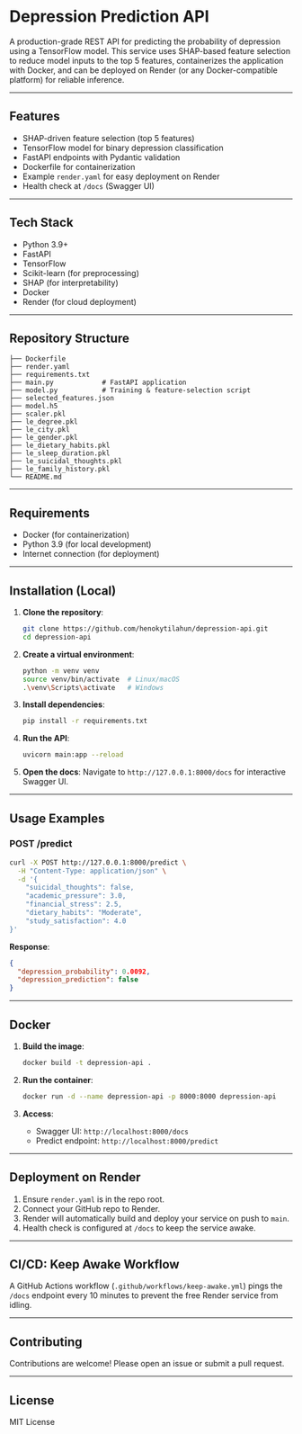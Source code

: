 # Depression Prediction API

A production-grade REST API for predicting the probability of depression using a TensorFlow model. This service uses SHAP-based feature selection to reduce model inputs to the top 5 features, containerizes the application with Docker, and can be deployed on Render (or any Docker-compatible platform) for reliable inference.

---

## Features

* SHAP-driven feature selection (top 5 features)
* TensorFlow model for binary depression classification
* FastAPI endpoints with Pydantic validation
* Dockerfile for containerization
* Example `render.yaml` for easy deployment on Render
* Health check at `/docs` (Swagger UI)

---

## Tech Stack

* Python 3.9+
* FastAPI
* TensorFlow
* Scikit-learn (for preprocessing)
* SHAP (for interpretability)
* Docker
* Render (for cloud deployment)

---

## Repository Structure

```
├── Dockerfile
├── render.yaml
├── requirements.txt
├── main.py            # FastAPI application
├── model.py           # Training & feature-selection script
├── selected_features.json
├── model.h5
├── scaler.pkl
├── le_degree.pkl
├── le_city.pkl
├── le_gender.pkl
├── le_dietary_habits.pkl
├── le_sleep_duration.pkl
├── le_suicidal_thoughts.pkl
├── le_family_history.pkl
└── README.md
```

---

## Requirements

* Docker (for containerization)
* Python 3.9 (for local development)
* Internet connection (for deployment)

---

## Installation (Local)

1. **Clone the repository**:

   ```bash
   git clone https://github.com/henokytilahun/depression-api.git
   cd depression-api
   ```

2. **Create a virtual environment**:

   ```bash
   python -m venv venv
   source venv/bin/activate  # Linux/macOS
   .\venv\Scripts\activate   # Windows
   ```

3. **Install dependencies**:

   ```bash
   pip install -r requirements.txt
   ```

4. **Run the API**:

   ```bash
   uvicorn main:app --reload
   ```

5. **Open the docs**:
   Navigate to `http://127.0.0.1:8000/docs` for interactive Swagger UI.

---

## Usage Examples

### POST /predict

```bash
curl -X POST http://127.0.0.1:8000/predict \
  -H "Content-Type: application/json" \
  -d '{
    "suicidal_thoughts": false,
    "academic_pressure": 3.0,
    "financial_stress": 2.5,
    "dietary_habits": "Moderate",
    "study_satisfaction": 4.0
}'
```

**Response**:

```json
{
  "depression_probability": 0.0092,
  "depression_prediction": false
}
```

---

## Docker

1. **Build the image**:

   ```bash
   docker build -t depression-api .
   ```

2. **Run the container**:

   ```bash
   docker run -d --name depression-api -p 8000:8000 depression-api
   ```

3. **Access**:

   * Swagger UI: `http://localhost:8000/docs`
   * Predict endpoint: `http://localhost:8000/predict`

---

## Deployment on Render

1. Ensure `render.yaml` is in the repo root.
2. Connect your GitHub repo to Render.
3. Render will automatically build and deploy your service on push to `main`.
4. Health check is configured at `/docs` to keep the service awake.

---

## CI/CD: Keep Awake Workflow

A GitHub Actions workflow (`.github/workflows/keep-awake.yml`) pings the `/docs` endpoint every 10 minutes to prevent the free Render service from idling.

---

## Contributing

Contributions are welcome! Please open an issue or submit a pull request.

---

## License

MIT License
